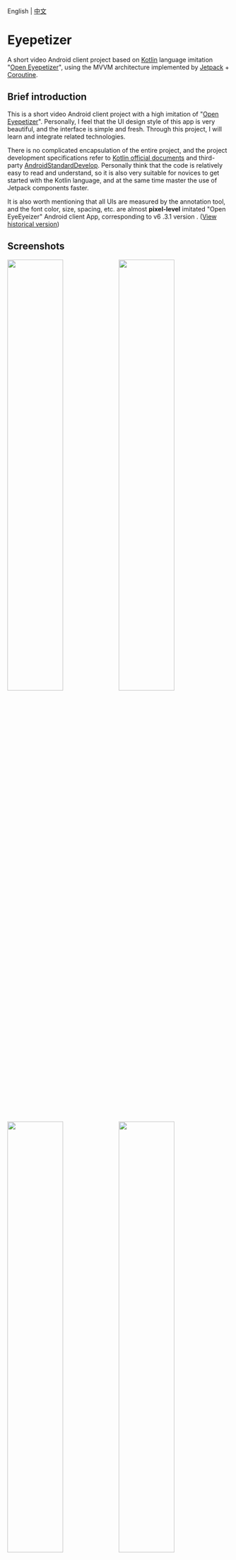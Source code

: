 English | [中文](README.md)

# Eyepetizer
A short video Android client project based on [Kotlin][1] language imitation "[Open Eyepetizer][2]", using the MVVM architecture implemented by [Jetpack][3] + [Coroutine][30].

## Brief introduction
This is a short video Android client project with a high imitation of "[Open Eyepetizer][2]". Personally, I feel that the UI design style of this app is very beautiful, and the interface is simple and fresh. Through this project, I will learn and integrate related technologies.

There is no complicated encapsulation of the entire project, and the project development specifications refer to [Kotlin official documents][4] and third-party [AndroidStandardDevelop][5]. Personally think that the code is relatively easy to read and understand, so it is also very suitable for novices to get started with the Kotlin language, and at the same time master the use of Jetpack components faster.

It is also worth mentioning that all UIs are measured by the annotation tool, and the font color, size, spacing, etc. are almost **pixel-level** imitated "Open EyeEyeizer" Android client App, corresponding to v6 .3.1 version . ([View historical version][31])

## Screenshots
<img src="screenshots/snapshot1.png" width="50%"/><img src="screenshots/snapshot2.png" width="50%"/>
<img src="screenshots/snapshot3.png" width="50%"/><img src="screenshots/snapshot4.png" width="50%"/>
<img src="screenshots/snapshot5.png" width="50%"/><img src="screenshots/snapshot6.png" width="50%"/>
<img src="screenshots/snapshot7.png" width="50%"/><img src="screenshots/snapshot8.png" width="50%"/>
<img src="screenshots/snapshot10.png" width="50%"/><img src="screenshots/snapshot11.png" width="50%"/>
<br></br>
<img src="screenshots/snapshot12.png"/>
<br></br>
<img src="screenshots/snapshot9.png" width="50%"/><img src="screenshots/snapshot13.png" width="50%"/>
<br></br>

Can't load images? Attach [blog address][6]
<br></br>

## Download experience
- Scan the QR code to install:<br></br>
   <a href="https://www.pgyer.com/eyepetizer"><img src="eyepetizer.png"/></a>

- [Click to download eyepetizer.apk][7]

## The main function
- Watch high-quality HD short videos and comments.
- Browse community graphics and video creation.
- Check daily fresh news and hot search keywords.
- Share exciting short videos and fresh information.

## Use tools
- [Vector Asset Studio][8] Icon making
- [iconfont][9] Icon/Design
- [Postman][10] API Debugger
- [Charles][11] API Packet capture
- [PxCook][12] Annotation tool
- [Development assistant][13] Decompile application, extract application Apk, etc.

## Change Log
#### Version 1.0.1 ####
*2021-04-27*
* Update: Project dependency library upgrade, code optimization, layout property optimization.
* Update: kotlin-android-extensions plugin migrated to view binding.
* Update: replace SharedPreferences, Retrofit self extensions.
* Fix: page lag problem caused by loading font resources.
* Fix: Incomplete text display at the bottom of login page.

#### Version 1.0.0 ####
*2020-06-21*
* Initial release.

## About me
- RealName : YinZhiWei
- NickName : vipyinzhiwei
- WeChat : vipyinzhiwei
- Email : <vipyinzhiwei@gmail.com>
- Blog : <https://www.vipyinzhiwei.com>

## Encourage
Through this project, I hope to help you better learn Jetpack and MVVM architecture. If you like the design of Eyepetizer, and feel that the source code of this project is helpful for your study, you can click **"Star"** in the upper right corner to support it, thank you! ^_^

## Express one's thanks
- [Retrofit][14] Network request framework encapsulation
- [Glide][15] Image loading
- [OkHttp][16] Network request
- [Gson][17] Gson analysis
- [Glide Transformations][18] Image conversion
- [Eventbus][19] Event bus
- [Permissionx][20] Dynamic request permission encapsulation
- [FlycoTabLayout][21] TabLayout encapsulation
- [SmartRefreshLayout][22] Pull down refresh frame
- [BannerViewPager][23] Banner carousel
- [Immersionbar][24] Status bar management
- [PhotoView][25] Support gesture zoom picture
- [Circleimageview][26] Round image
- [GSYVideoPlayer][27] Video player
- [VasSonic][28] Improve H5 first screen loading speed
- [Leakcanary][29] Memory leak detection
- [Kotlinx Coroutines][30] Simplify code management background threads and callbacks


## License

**All data comes from open eyes, only for learning and communication use, strictly prohibited for any commercial use, the original company has all rights.**

```
Copyright (c) 2020. vipyinzhiwei <vipyinzhiwei@gmail.com>

Licensed under the Apache License, Version 2.0 (the "License");
you may not use this file except in compliance with the License.
You may obtain a copy of the License at

    http://www.apache.org/licenses/LICENSE-2.0

Unless required by applicable law or agreed to in writing, software
distributed under the License is distributed on an "AS IS" BASIS,
WITHOUT WARRANTIES OR CONDITIONS OF ANY KIND, either express or implied.
See the License for the specific language governing permissions and
limitations under the License.
```

[1]:https://kotlinlang.org
[2]:https://www.kaiyanapp.com
[3]:https://developer.android.com/jetpack
[4]:https://www.kotlincn.net/docs/reference/coding-conventions.html
[5]:https://github.com/Blankj/AndroidStandardDevelop
[6]:https://www.vipyinzhiwei.com/2020/06/19/pager05/#more
[7]:https://github.com/VIPyinzhiwei/Eyepetizer/raw/master/eyepetizer.apk
[8]:https://developer.android.com/studio/write/vector-asset-studio?hl=zh-cn
[9]:https://www.iconfont.cn
[10]:https://www.postman.com
[11]:https://www.charlesproxy.com
[12]:https://www.fancynode.com.cn/pxcook
[13]:https://github.com/Trinea/android-open-project/issues/314
[14]:https://github.com/square/retrofit
[15]:https://github.com/bumptech/glide
[16]:https://github.com/square/okhttp
[17]:https://github.com/google/gson
[18]:https://github.com/wasabeef/glide-transformations
[19]:https://github.com/greenrobot/EventBus
[20]:https://github.com/guolindev/PermissionX
[21]:https://github.com/H07000223/FlycoTabLayout
[22]:https://github.com/scwang90/SmartRefreshLayout
[23]:https://github.com/zhpanvip/BannerViewPager
[24]:https://github.com/gyf-dev/ImmersionBar
[25]:https://github.com/chrisbanes/PhotoView
[26]:https://github.com/hdodenhof/CircleImageView
[27]:https://github.com/CarGuo/GSYVideoPlayer
[28]:https://github.com/Tencent/VasSonic
[29]:https://github.com/square/leakcanary
[30]:https://github.com/Kotlin/kotlinx.coroutines
[31]:https://www.wandoujia.com/apps/6619883/history
